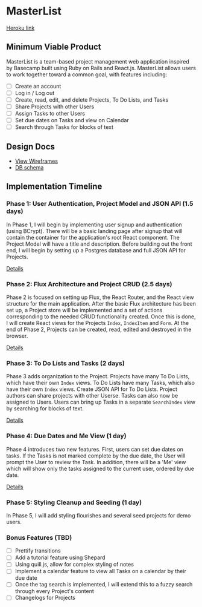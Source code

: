 # MasterList

[Heroku link][heroku]

[heroku]: https://vast-inlet-1827.herokuapp.com/

## Minimum Viable Product

MasterList is a team-based project management web application inspired by Basecamp built using Ruby on Rails
and React.js. MasterList allows users to work together toward a common goal, with features including:

<!-- This is a Markdown checklist. Use it to keep track of your progress! -->

- [ ] Create an account
- [ ] Log in / Log out
- [ ] Create, read, edit, and delete Projects, To Do Lists, and Tasks
- [ ] Share Projects with other Users
- [ ] Assign Tasks to other Users
- [ ] Set due dates on Tasks and view on Calendar
- [ ] Search through Tasks for blocks of text

## Design Docs
* [View Wireframes][view]
* [DB schema][schema]

[view]: ./docs/views.md
[schema]: ./docs/schema.md

## Implementation Timeline

### Phase 1: User Authentication, Project Model and JSON API (1.5 days)

In Phase 1, I will begin by implementing user signup and authentication (using
BCrypt). There will be a basic landing page after signup that will contain the
container for the application's root React component. The Project Model will
have a title and description. Before building out the front end, I will
begin by setting up a Postgres database and full JSON API for Projects.

[Details][phase-one]

### Phase 2: Flux Architecture and Project CRUD (2.5 days)

Phase 2 is focused on setting up Flux, the React Router, and the React view
structure for the main application. After the basic Flux architecture has been
set up, a Project store will be implemented and a set of actions corresponding to
the needed CRUD functionality created. Once this is done, I will create React
views for the Projects `Index`, `IndexItem` and `Form`. At the end of Phase 2,
Projects can be created, read, edited and destroyed in the browser.

[Details][phase-two]

### Phase 3: To Do Lists and Tasks (2 days)

Phase 3 adds organization to the Project. Projects have many To Do Lists,
which have their own `Index` views. To Do Lists have many Tasks, which
also have their own `Index` views. Create JSON API for To Do Lists. Project
authors can share projects with other Userse. Tasks can also now be assigned
to Users. Users can bring up Tasks in a separate `SearchIndex` view by searching
for blocks of text.

[Details][phase-three]

### Phase 4: Due Dates and Me View (1 day)

Phase 4 introduces two new features. First, users can set due dates on tasks.
If the Tasks is not marked complete by the due date, the User will prompt
the User to review the Task. In addition, there will be a 'Me' view which will
show only the tasks assigned to the current user, ordered by due date.

[Details][phase-four]

### Phase 5: Styling Cleanup and Seeding (1 day)

In Phase 5, I will add styling flourishes and several seed projects for demo users.

### Bonus Features (TBD)
- [ ] Prettify transitions
- [ ] Add a tutorial feature using Shepard
- [ ] Using quill.js, allow for complex styling of notes
- [ ] Implement a calendar feature to view all Tasks on a calendar by their due date
- [ ] Once the tag search is implemented, I will extend this to a fuzzy search
      through every Project's content
- [ ] Changelogs for Projects

[phase-one]: ./docs/phases/phase1.md
[phase-two]: ./docs/phases/phase2.md
[phase-three]: ./docs/phases/phase3.md
[phase-four]: ./docs/phases/phase4.md
